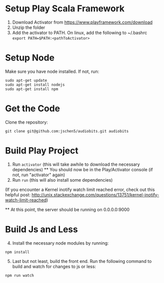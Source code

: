 Setup Play Scala Framework
==========================
1. Download Activator from https://www.playframework.com/download
2. Unzip the folder
3. Add the activator to PATH. On linux, add the following to ~/.bashrc
```export PATH=$PATH:<pathToActivator>```

Setup Node
==========
Make sure you have node installed. If not, run:
```
sudo apt-get update
sudo apt-get install nodejs
sudo apt-get install npm
```
Get the Code
============
Clone the repository:
```
git clone git@github.com:jschen5/audiobits.git audiobits
```

Build Play Project
==================
1. Run ```activator``` (this will take awhile to download the necessary dependencies)
** You should now be in the Play/Activator console (if not, run "activator" again)
2. Run ```run``` (this will also install some dependencies)

(If you encounter a Kernel inotify watch limit reached error, check out this helpful post: http://unix.stackexchange.com/questions/13751/kernel-inotify-watch-limit-reached)

** At this point, the server should be running on 0.0.0.0:9000

Build Js and Less
====================
4. Install the necessary node modules by running:
```
npm install
```
5. Last but not least, build the front end. Run the following command to build and watch for changes to js or less:
```
npm run watch
```
